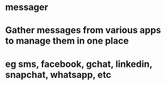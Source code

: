 # messager
# Gather messages from various apps to manage them in one place
# eg sms, facebook, gchat, linkedin, snapchat, whatsapp, etc
